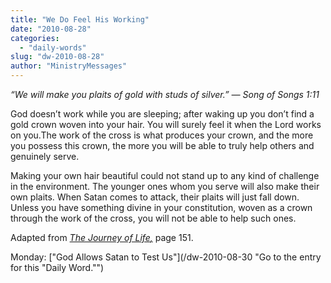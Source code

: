 ```yaml
---
title: "We Do Feel His Working"
date: "2010-08-28"
categories: 
  - "daily-words"
slug: "dw-2010-08-28"
author: "MinistryMessages"
---
```


_“We will make you plaits of gold with studs of silver.” — Song of Songs 1:11_

God doesn’t work while you are sleeping; after waking up you don’t find a gold crown woven into your hair. You will surely feel it when the Lord works on you.The work of the cross is what produces your crown, and the more you possess this crown, the more you will be able to truly help others and genuinely serve.

Making your own hair beautiful could not stand up to any kind of challenge in the environment. The younger ones whom you serve will also make their own plaits. When Satan comes to attack, their plaits will just fall down. Unless you have something divine in your constitution, woven as a crown through the work of the cross, you will not be able to help such ones.

Adapted from _[The Journey of Life](/book-journey/ "Go to the listing for this book.")[,](/book-journey/ "Go to the listing for this book.")_ page 151.

Monday: ["God Allows Satan to Test Us"](/dw-2010-08-30 "Go to the entry for this "Daily Word."")
